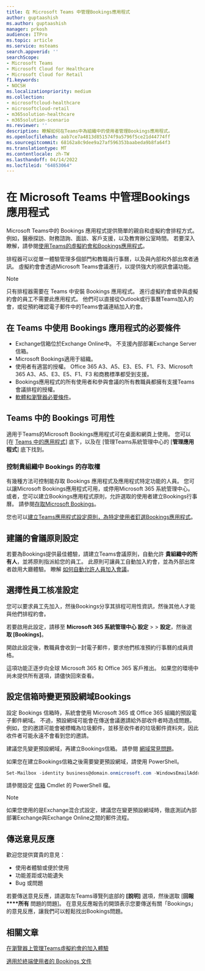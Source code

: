 ```yaml
---
title: 在 Microsoft Teams 中管理Bookings應用程式
author: guptaashish
ms.author: guptaashish
manager: prkosh
audience: ITPro
ms.topic: article
ms.service: msteams
search.appverid: ''
searchScope:
- Microsoft Teams
- Microsoft Cloud for Healthcare
- Microsoft Cloud for Retail
f1.keywords:
- NOCSH
ms.localizationpriority: medium
ms.collection:
- microsoftcloud-healthcare
- microsoftcloud-retail
- m365solution-healthcare
- m365solution-scenario
ms.reviewer: ''
description: 瞭解如何在Teams中為組織中的使用者管理Bookings應用程式。
ms.openlocfilehash: aab7ce7a4813d851574f9a5796f5ce21d44774ff
ms.sourcegitcommit: 68162a8c9dee9a27af596353baabeda9b8fa64f3
ms.translationtype: MT
ms.contentlocale: zh-TW
ms.lasthandoff: 04/14/2022
ms.locfileid: "64853064"
---
```

# <a name="manage-the-bookings-app-in-microsoft-teams"></a>在 Microsoft Teams 中管理Bookings應用程式

Microsoft Teams中的 Bookings 應用程式提供簡單的親自和虛擬約會排程方式。 例如，醫療探訪、財務諮詢、面談、客戶支援，以及教育辦公室時間。 若要深入瞭解，請參閱[使用Teams的虛擬約會和Bookings應用程式](expand-teams-across-your-org/bookings-virtual-visits.md)。

排程器可以從單一體驗管理多個部門和教職員行事曆，以及與內部和外部出席者通訊。 虛擬約會會透過Microsoft Teams會議進行，以提供強大的視訊會議功能。

> [!NOTE]
> 只有排程器需要在 Teams 中安裝 Bookings 應用程式。 進行虛擬約會或參與虛擬約會的員工不需要此應用程式。 他們可以直接從Outlook或行事曆Teams加入約會，或從預約確認電子郵件中的Teams會議連結加入約會。

## <a name="prerequisites-to-use-the-bookings-app-in-teams"></a>在 Teams 中使用 Bookings 應用程式的必要條件

* Exchange信箱位於Exchange Online中。 不支援內部部署Exchange Server信箱。
* Microsoft Bookings適用于組織。
* 使用者有適當的授權。 Office 365 A3、A5、E3、E5、F1、F3、Microsoft 365 A3、A5、E3、E5、F1、F3 和商務標準都受到支援。
* Bookings應用程式的所有使用者和參與會議的所有教職員都擁有支援Teams會議排程的授權。
* [軟體和瀏覽器必要條件](hardware-requirements-for-the-teams-app.md)。

## <a name="availability-of-bookings-in-teams"></a>Teams 中的 Bookings 可用性

適用于Teams的Microsoft Bookings應用程式可在桌面和網頁上使用。 您可以 [在 [Teams 中的應用程式](https://teams.microsoft.com/l/app/4c4ec2e8-4a2c-4bce-8d8f-00fc664a4e5b?source=store-copy-link)] 底下，以及在 [管理Teams系統管理中心的 [**管理應用程式**] 底下找到。

### <a name="control-access-to-bookings-within-your-organization"></a>控制貴組織中 Bookings 的存取權

有幾種方法可控制能存取 Bookings 應用程式及應用程式特定功能的人員。 您可以讓Microsoft Bookings應用程式可用，或停用Microsoft 365 系統管理中心。 或者，您可以建立Bookings應用程式原則，允許選取的使用者建立Bookings行事曆。 請參閱[存取Microsoft Bookings](/microsoft-365/bookings/get-access)。

您也可以[建立Teams應用程式設定原則，為特定使用者釘選Bookings應用程式](teams-app-setup-policies.md)。

## <a name="recommended-meeting-policy-settings"></a>建議的會議原則設定

若要為Bookings提供最佳體驗，請建立Teams會議原則，自動允許 **貴組織中的所有人**，並將原則指派給您的員工。 此原則可讓員工自動加入約會，並為外部出席者啟用大廳體驗。 瞭解 [如何自動允許人員加入會議](meeting-policies-participants-and-guests.md#automatically-admit-people)。

## <a name="optional-staff-approvals-setting"></a>選擇性員工核准設定

您可以要求員工先加入，然後Bookings分享其排程可用性資訊，然後其他人才能與他們排程約會。

若要啟用此設定，請移至 **Microsoft 365 系統管理中心 設定** \>  \> **設定**，然後選 **取 [Bookings]**。

開啟此設定後，教職員會收到一封電子郵件，要求他們核准預約行事曆的成員資格。  

這項功能正逐步向全球 Microsoft 365 和 Office 365 客戶推出。 如果您的環境中尚未提供所有選項，請儘快回來查看。

## <a name="changing-your-default-domain-when-setting-up-bookings-mailbox"></a>設定信箱時變更預設網域Bookings

設定 Bookings 信箱時，系統會使用 Microsoft 365 或 Office 365 組織的預設電子郵件網域。 不過，預設網域可能會在傳送會議邀請給外部收件者時造成問題。 例如，您的邀請可能會被標幟為垃圾郵件，並移至收件者的垃圾郵件資料夾，因此收件者可能永遠不會看到您的邀請。

建議您先變更預設網域，再建立Bookings信箱。 請參閱 [網域常見問題](/microsoft-365/admin/setup/domains-faq#how-do-i-set-or-change-the-default-domain-in-office-365)。

如果您在建立Bookings信箱之後需要變更預設網域，請使用 PowerShell。

```PowerShell
Set-Mailbox -identity business@domain.onmicrosoft.com -WindowsEmailAddress business@domain.com -EmailAddresses business@domain.com
```

請參閱設定 [信箱](/powershell/module/exchange/mailboxes/set-mailbox) Cmdlet 的 PowerShell 檔。

> [!NOTE]
> 如果您使用的是Exchange混合式設定，建議您在變更預設網域時，徹底測試內部部署Exchange與Exchange Online之間的郵件流程。

## <a name="send-feedback"></a>傳送意見反應

歡迎您提供寶貴的意見：

* 使用者體驗或便於使用
* 功能差距或功能遺失
* Bug 或問題
  
若要傳送意見反應，請選取左Teams導覽列底部的 **[說明]** 選項，然後選取 [**回報****所有** 問題的問題]。 在意見反應報告的開頭表示您要傳送有關「Bookings」的意見反應，讓我們可以輕鬆找出Bookings問題。

## <a name="related-articles"></a>相關文章

[在瀏覽器上管理Teams虛擬約會的加入體驗](expand-teams-across-your-org/browser-join.md)


  [適用於終端使用者的 Bookings 文件](https://support.office.com/article/apps-and-services-cc1fba57-9900-4634-8306-2360a40c665b?ui=en-US&rs=en-US&ad=US#PickTab=Bookings)
